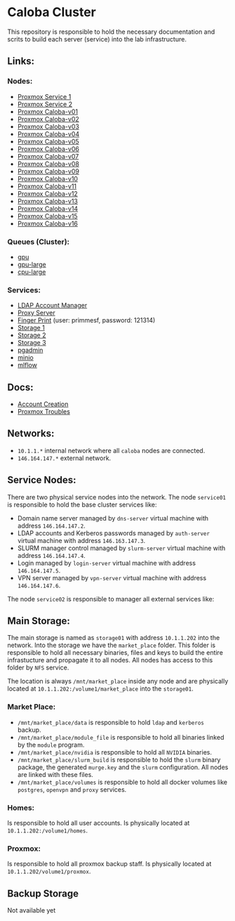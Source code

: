 # Caloba Cluster

This repository is responsible to hold the necessary documentation and scrits to build each 
server (service) into the lab infrastructure.


## Links:


### Nodes: 

- [Proxmox Service 1](https://146.164.147.101:8006/)
- [Proxmox Service 2](https://146.164.147.102:8006/)
- [Proxmox Caloba-v01](https://10.1.1.101:8006/)
- [Proxmox Caloba-v02](https://10.1.1.102:8006/)
- [Proxmox Caloba-v03](https://10.1.1.103:8006/)
- [Proxmox Caloba-v04](https://10.1.1.104:8006/)
- [Proxmox Caloba-v05](https://10.1.1.105:8006/)
- [Proxmox Caloba-v06](https://10.1.1.106:8006/)
- [Proxmox Caloba-v07](https://10.1.1.107:8006/)
- [Proxmox Caloba-v08](https://10.1.1.108:8006/)
- [Proxmox Caloba-v09](https://10.1.1.109:8006/)
- [Proxmox Caloba-v10](https://10.1.1.110:8006/)
- [Proxmox Caloba-v11](https://10.1.1.111:8006/)
- [Proxmox Caloba-v12](https://10.1.1.112:8006/)
- [Proxmox Caloba-v13](https://10.1.1.113:8006/)
- [Proxmox Caloba-v14](https://10.1.1.114:8006/)
- [Proxmox Caloba-v15](https://10.1.1.115:8006/)
- [Proxmox Caloba-v16](https://10.1.1.116:8006/)


### Queues (Cluster):

- [gpu](https://10.1.1.103:8006/)
- [gpu-large](https://10.1.1.109:8006/)
- [cpu-large](https://10.1.1.116:8006/)


### Services:

- [LDAP Account Manager](http://auth-server.lps.ufrj.br/lam/)
- [Proxy Server](http://proxy-server.lps.ufrj.br:8080/login)
- [Finger Print](http://fingerprint.lps.ufrj.br) (user: primmesf, password: 121314)
- [Storage 1](http://storage01.lps.ufrj.br:5000)
- [Storage 2](http://storage02.lps.ufrj.br)
- [Storage 3](http://storage03.lps.ufrj.br)
- [pgadmin](http://pgadmin.lps.ufrj.br)
- [minio](http://mlflow-server.lps.ufrj.br:9001)
- [mlflow](http://mlflow-server.lps.ufrj.br:5000)


## Docs:

- [Account Creation](docs/CreateAccount.md)
- [Proxmox Troubles](docs/ProxmoxTroubles.md)


## Networks:

- `10.1.1.*` internal network where all `caloba` nodes are connected.
- `146.164.147.*` external network.

## Service Nodes:

There are two physical service nodes into the network. The node `service01` is responsible
to hold the base cluster services like:

- Domain name server managed by `dns-server` virtual machine with address `146.164.147.2`.
- LDAP accounts and Kerberos passwords managed by `auth-server` virtual machine with address `146.163.147.3`.
- SLURM manager control managed by `slurm-server` virtual machine with address `146.164.147.4`.
- Login managed by `login-server` virtual machine with address `146.164.147.5`.
- VPN server managed by `vpn-server` virtual machine with address `146.164.147.6`.

The node `service02` is responsible to manager all external services like:


## Main Storage:

The main storage is named as `storage01` with address `10.1.1.202` into the network.
Into the storage we have the `market_place` folder. This folder is responsible
to hold all necessary binaries, files and keys to build the entire infrastucture
and propagate it to all nodes. All nodes has access to this folder by `NFS` service.

The location is always `/mnt/market_place` inside any node and are physically located at `10.1.1.202:/volume1/market_place` into the `storage01`.

### Market Place:

- `/mnt/market_place/data` is responsible to hold `ldap` and `kerberos` backup.
- `/mnt/market_place/module_file` is responsible to hold all binaries linked by the `module` program.
- `/mnt/market_place/nvidia` is responsible to hold all `NVIDIA` binaries.
- `/mnt/market_place/slurm_build` is responsible to hold the `slurm` binary package, the generated `murge.key` and the `slurm` configuration. All nodes are linked with these files.
- `/mnt/market_place/volumes` is responsible to hold all docker volumes like `postgres`, `openvpn` and `proxy` services.

### Homes:

Is responsible to hold all user accounts. Is physically located at `10.1.1.202:/volume1/homes`.


### Proxmox:

Is responsible to hold all proxmox backup staff. Is physically located at `10.1.1.202/volume1/proxmox`.


## Backup Storage

Not available yet



